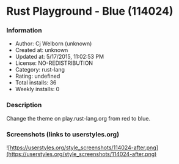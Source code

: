 # Rust Playground - Blue (114024)

### Information
- Author: Cj Welborn (unknown)
- Created at: unknown
- Updated at: 5/17/2015, 11:02:53 PM
- License: NO-REDISTRIBUTION
- Category: rust-lang
- Rating: undefined
- Total installs: 36
- Weekly installs: 0


### Description
Change the theme on play.rust-lang.org from red to blue.


### Screenshots (links to userstyles.org)
![https://userstyles.org/style_screenshots/114024-after.png](https://userstyles.org/style_screenshots/114024-after.png)


